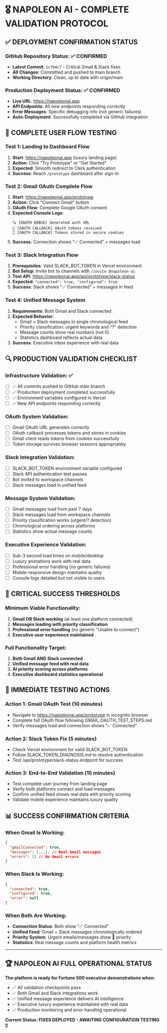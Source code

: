 # 🎖️ NAPOLEON AI - COMPLETE VALIDATION PROTOCOL

## ✅ DEPLOYMENT CONFIRMATION STATUS

### GitHub Repository Status: ✅ CONFIRMED
- **Latest Commit**: `1c704c7` - Critical Gmail & Slack fixes
- **All Changes**: Committed and pushed to main branch
- **Working Directory**: Clean, up to date with origin/main

### Production Deployment Status: ✅ CONFIRMED  
- **Live URL**: https://napoleonai.app
- **API Endpoints**: All new endpoints responding correctly
- **Error Messages**: Specific debugging info (not generic failures)
- **Auto-Deployment**: Successfully completed via GitHub integration

## 🚀 COMPLETE USER FLOW TESTING

### Test 1: Landing to Dashboard Flow
1. **Start**: https://napoleonai.app (luxury landing page)
2. **Action**: Click "Try Prototype" or "Get Started"  
3. **Expected**: Smooth redirect to Clerk authentication
4. **Success**: Reach `/prototype` dashboard after sign-in

### Test 2: Gmail OAuth Complete Flow
1. **Start**: https://napoleonai.app/prototype
2. **Action**: Click "Connect Gmail" button
3. **OAuth Flow**: Complete Google OAuth consent
4. **Expected Console Logs**:
   ```
   🔍 [OAUTH DEBUG] Generated auth URL
   🔄 [OAUTH CALLBACK] OAuth tokens received
   🍪 [OAUTH CALLBACK] Tokens stored in secure cookies
   ```
5. **Success**: Connection shows "✅ Connected" + messages load

### Test 3: Slack Integration Flow  
1. **Prerequisites**: Valid SLACK_BOT_TOKEN in Vercel environment
2. **Bot Setup**: Invite bot to channels with `/invite @napoleon-ai`
3. **Test API**: https://napoleonai.app/api/prototype/slack-status
4. **Expected**: `"connected": true, "configured": true`
5. **Success**: Slack shows "✅ Connected" + messages in feed

### Test 4: Unified Message System
1. **Requirements**: Both Gmail and Slack connected
2. **Expected Behavior**:
   - Gmail + Slack messages in single chronological feed
   - Priority classification: urgent keywords and "?" detection
   - Message counts show real numbers (not 0)
   - Statistics dashboard reflects actual data
3. **Success**: Executive inbox experience with real data

## 🔍 PRODUCTION VALIDATION CHECKLIST

### Infrastructure Validation: ✅
- [ ] ✅ All commits pushed to GitHub main branch
- [ ] ✅ Production deployment completed successfully
- [ ] ✅ Environment variables configured in Vercel
- [ ] ✅ New API endpoints responding correctly

### OAuth System Validation: 
- [ ] Gmail OAuth URL generates correctly
- [ ] OAuth callback processes tokens and stores in cookies
- [ ] Gmail client reads tokens from cookies successfully
- [ ] Token storage survives browser sessions appropriately

### Slack Integration Validation:
- [ ] SLACK_BOT_TOKEN environment variable configured
- [ ] Slack API authentication test passes
- [ ] Bot invited to workspace channels
- [ ] Slack messages load in unified feed

### Message System Validation:
- [ ] Gmail messages load from past 7 days
- [ ] Slack messages load from workspace channels
- [ ] Priority classification works (urgent/? detection)
- [ ] Chronological ordering across platforms
- [ ] Statistics show actual message counts

### Executive Experience Validation:
- [ ] Sub-3 second load times on mobile/desktop
- [ ] Luxury animations work with real data
- [ ] Professional error handling (no generic failures)
- [ ] Mobile-responsive design maintains quality
- [ ] Console logs detailed but not visible to users

## 🚨 CRITICAL SUCCESS THRESHOLDS

### Minimum Viable Functionality:
1. **Gmail OR Slack working** (at least one platform connected)
2. **Messages loading with priority classification** 
3. **Professional error handling** (no generic "Unable to connect")
4. **Executive user experience maintained**

### Full Functionality Target:
1. **Both Gmail AND Slack connected**
2. **Unified message feed with real data**
3. **AI priority scoring across platforms**
4. **Executive dashboard statistics operational**

## 🎯 IMMEDIATE TESTING ACTIONS

### Action 1: Gmail OAuth Test (10 minutes)
- Navigate to https://napoleonai.app/prototype in incognito browser
- Complete full OAuth flow following GMAIL_OAUTH_TEST_STEPS.md
- Verify messages load and connection shows "✅ Connected"

### Action 2: Slack Token Fix (5 minutes)  
- Check Vercel environment for valid SLACK_BOT_TOKEN
- Follow SLACK_TOKEN_DIAGNOSIS.md to resolve authentication
- Test /api/prototype/slack-status endpoint for success

### Action 3: End-to-End Validation (15 minutes)
- Test complete user journey from landing page
- Verify both platforms connect and load messages
- Confirm unified feed shows real data with priority scoring
- Validate mobile experience maintains luxury quality

## 📊 SUCCESS CONFIRMATION CRITERIA

### When Gmail Is Working:
```json
{
  "gmailConnected": true,
  "messages": [...], // Real Gmail messages
  "errors": [] // No Gmail errors
}
```

### When Slack Is Working:
```json
{
  "connected": true,
  "configured": true,
  "error": null
}
```

### When Both Are Working:
- **Connection Status**: Both show "✅ Connected"
- **Unified Feed**: Gmail + Slack messages chronologically ordered
- **Priority System**: Urgent emails/messages show 🚨 priority
- **Statistics**: Real message counts and platform health metrics

---

## 🏆 NAPOLEON AI FULL OPERATIONAL STATUS

**The platform is ready for Fortune 500 executive demonstrations when:**
- ✅ All validation checkpoints pass
- ✅ Both Gmail and Slack integrations work  
- ✅ Unified message experience delivers AI intelligence
- ✅ Executive luxury experience maintained with real data
- ✅ Production monitoring and error handling operational

**Current Status: FIXES DEPLOYED - AWAITING CONFIGURATION TESTING** 🎖️